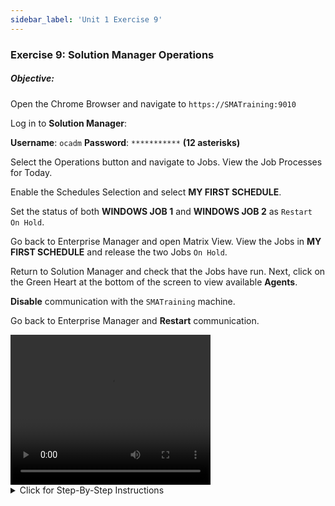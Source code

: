 ```yaml
---
sidebar_label: 'Unit 1 Exercise 9'
---
```


### Exercise 9: Solution Manager Operations

##### Objective: 

Open the Chrome Browser and navigate to ```https://SMATraining:9010```

Log in to **Solution Manager**: 

**Username**: ```ocadm```
**Password**: ```***********``` **(12 asterisks)**

Select the Operations button and navigate to Jobs. View the Job Processes for Today. 

Enable the Schedules Selection and select **MY FIRST SCHEDULE**.

Set the status of both **WINDOWS JOB 1** and **WINDOWS JOB 2** as ```Restart On Hold```.

Go back to Enterprise Manager and open Matrix View. View the Jobs in **MY FIRST SCHEDULE** and release the two Jobs ```On Hold```.

Return to Solution Manager and check that the Jobs have run. Next, click on the Green Heart at the bottom of the screen to view available **Agents**.

**Disable** communication with the ```SMATraining``` machine.

Go back to Enterprise Manager and **Restart** communication.

<div>
<video width="320" height="240" controls>
  <source src="videobasic/U1E9.mp4" type="video/mp4"></source>
Your browser does not support the video tag.
</video>
</div>

<details>

<summary>Click for Step-By-Step Instructions</summary>

1.	Open **Google Chrome** from the taskbar and go to:
```
https://SMATraining:9010
```
  * If a login screen other than the **Solution Manager** login screen pops up, click **Cancel**.
2.	In the **Solution Manager login screen** enter the following:

  *	Username: ```ocadm```
  * Password: ```************``` (12 asterisks)

3.	Click **Sign in**.
4.	In the **Solution Manager Home** screen, click the **Operations** button.
5.	In the **Operations Summary** screen, click **Jobs**.
6.	Once the **Processes** screen is presented, be sure you have todays **date** selected on the left side of the screen.
7.	Turn on the **Enable/Disable Schedules Selection** (on the top right of the screen).
  *	The list of Schedules for today will be presented.
8.	Click **My First Schedule**.
  *	You should be able to see all 4 Jobs built for today in the Job List. 
9.	From the **Job** list, select **Windows Job 1** and **Windows Job 2**.
10.	Right-Click one of the Jobs.
  *	The **Job Status Update** screen will appear on the right.
  *	Notice that not all actions are available. Only the actions that can be performed for both Jobs.
11.	Select **Restart on Hold**.
  *	Solution Manager will show a message in the top of the screen confirming the action was processed.
12.	Close the **Job Status Update** screen, minimize Google Chrome and go back to **Enterprise Manager**.
13.	Open the **List** or **Matrix** view, go to today’s date and check the Jobs under **My First Schedule**.
  *	The status for **Windows Job 1** and **Windows Job 2** should be **On Hold**.
14.	Still from **Enterprise Manager**, Right-Click the Jobs and select **Release**. You must perform this action for each Job.
15.	Go back to Solution Manager. What happened to **Windows Job 1** and **Windows Job 2**?
16.	From **Solution Manager**, click the Back button (top right).
17.	Click the **Green Heart** located on the bottom right of the screen.
  *	Solution Manager will present the **Agents** screen.
18.	Select the **SMATraining** machine and then Right-Click the machine.
19.	In the **Agent Status Update** screen (on the right side), click **Disable Communication**.
20.	Close the Agent Status Update screen, minimize Google Chrome and go back to **Enterprise Manager**.
21.	Open the Machine Status tab and check the status of the **SMATraining**.
  *	It should be **Not Responding** (Gray).
22.	Right-Click the machine and select **Start Communication**.
23.	Close all the tabs in **Enterprise Manager**.
24.	Close Google Chrome.

</details>
